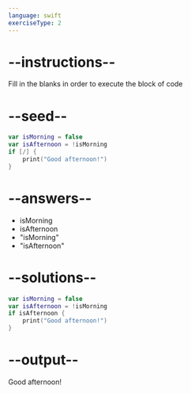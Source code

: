 ```yaml
---
language: swift
exerciseType: 2
---
```


# --instructions--

Fill in the blanks in order to execute the block of code

# --seed--

```swift
var isMorning = false
var isAfternoon = !isMorning
if [/] {
    print("Good afternoon!")
}
```

# --answers--

- isMorning
- isAfternoon
- "isMorning"
- "isAfternoon"

# --solutions--

```swift
var isMorning = false
var isAfternoon = !isMorning
if isAfternoon {
    print("Good afternoon!")
}
```

# --output--

Good afternoon!
